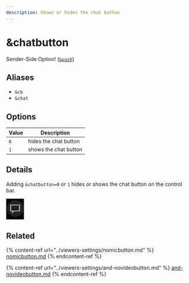 ```yaml
---
description: Shows or hides the chat button
---
```


# \&chatbutton

Sender-Side Option! ([`&push`](../source-settings/push.md))

## Aliases

* `&cb`
* `&chat`

## Options

| Value | Description           |
| ----- | --------------------- |
| `0`   | hides the chat button |
| `1`   | shows the chat button |

## Details

Adding `&chatbutton=0` or `1` hides or shows the chat button on the control bar.

![](<../.gitbook/assets/image (145).png>)

## Related

{% content-ref url="../viewers-settings/nomicbutton.md" %}
[nomicbutton.md](../viewers-settings/nomicbutton.md)
{% endcontent-ref %}

{% content-ref url="../viewers-settings/and-novideobutton.md" %}
[and-novideobutton.md](../viewers-settings/and-novideobutton.md)
{% endcontent-ref %}
